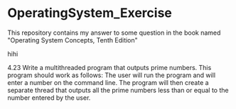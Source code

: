 # OperatingSystem_Exercise
This repository contains my answer to some question in the book named "Operating System Concepts, Tenth Edition"

hihi

4.23
Write a multithreaded program that outputs prime numbers. This program
should work as follows: The user will run the program and will
enter a number on the command line. The program will then create a
separate thread that outputs all the prime numbers less than or equal to
the number entered by the user.